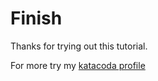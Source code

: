 # Finish

Thanks for trying out this tutorial.

For more try my [katacoda profile](https://www.katacoda.com/thoth)

